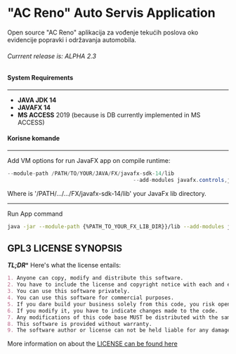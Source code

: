 # "AC Reno" Auto Servis Application
Open source "AC Reno" aplikacija za vođenje tekućih poslova oko evidencije 
popravki i održavanja automobila.

###### Currrent release is: ALPHA 2.3

#### System Requirements

---
- **JAVA JDK 14**
- **JAVAFX 14**
- **MS ACCESS** 2019 (because is DB currently implemented in MS ACCESS)

#### Korisne komande

---
Add VM options for run JavaFX app on compile runtime:

```java
--module-path /PATH/TO/YOUR/JAVA/FX/javafx-sdk-14/lib 
                                        --add-modules javafx.controls,javafx.fxml
```


Where is '/PATH/.../.../FX/javafx-sdk-14/lib'  your JavaFx lib directory.

---
Run App command
```bash
java -jar --module-path {%PATH_TO_YOUR_FX_LIB_DIR}}/lib --add-modules javafx.controls,javafx.fxml ACReno.jar
```

 GPL3 LICENSE SYNOPSIS
---

**_TL;DR_*** Here's what the license entails:

```markdown
1. Anyone can copy, modify and distribute this software.
2. You have to include the license and copyright notice with each and every distribution.
3. You can use this software privately.
4. You can use this software for commercial purposes.
5. If you dare build your business solely from this code, you risk open-sourcing the whole code base.
6. If you modify it, you have to indicate changes made to the code.
7. Any modifications of this code base MUST be distributed with the same license, GPLv3.
8. This software is provided without warranty.
9. The software author or license can not be held liable for any damages inflicted by the software.
```

More information on about the [LICENSE can be found here](https://github.com/acrenoai/ACRenoApp/blob/dev-1.0/LICENSE.md)

